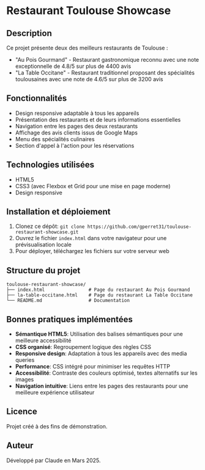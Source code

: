 # Restaurant Toulouse Showcase

## Description
Ce projet présente deux des meilleurs restaurants de Toulouse :
- "Au Pois Gourmand" - Restaurant gastronomique reconnu avec une note exceptionnelle de 4.8/5 sur plus de 4400 avis
- "La Table Occitane" - Restaurant traditionnel proposant des spécialités toulousaines avec une note de 4.6/5 sur plus de 3200 avis

## Fonctionnalités
- Design responsive adaptable à tous les appareils
- Présentation des restaurants et de leurs informations essentielles
- Navigation entre les pages des deux restaurants
- Affichage des avis clients issus de Google Maps
- Menu des spécialités culinaires
- Section d'appel à l'action pour les réservations

## Technologies utilisées
- HTML5
- CSS3 (avec Flexbox et Grid pour une mise en page moderne)
- Design responsive

## Installation et déploiement
1. Clonez ce dépôt: `git clone https://github.com/gperret31/toulouse-restaurant-showcase.git`
2. Ouvrez le fichier `index.html` dans votre navigateur pour une prévisualisation locale
3. Pour déployer, téléchargez les fichiers sur votre serveur web

## Structure du projet
```
toulouse-restaurant-showcase/
├── index.html                # Page du restaurant Au Pois Gourmand
├── la-table-occitane.html    # Page du restaurant La Table Occitane
└── README.md                 # Documentation
```

## Bonnes pratiques implémentées
- **Sémantique HTML5**: Utilisation des balises sémantiques pour une meilleure accessibilité
- **CSS organisé**: Regroupement logique des règles CSS
- **Responsive design**: Adaptation à tous les appareils avec des media queries
- **Performance**: CSS intégré pour minimiser les requêtes HTTP
- **Accessibilité**: Contraste des couleurs optimisé, textes alternatifs sur les images
- **Navigation intuitive**: Liens entre les pages des restaurants pour une meilleure expérience utilisateur

## Licence
Projet créé à des fins de démonstration.

## Auteur
Développé par Claude en Mars 2025.
